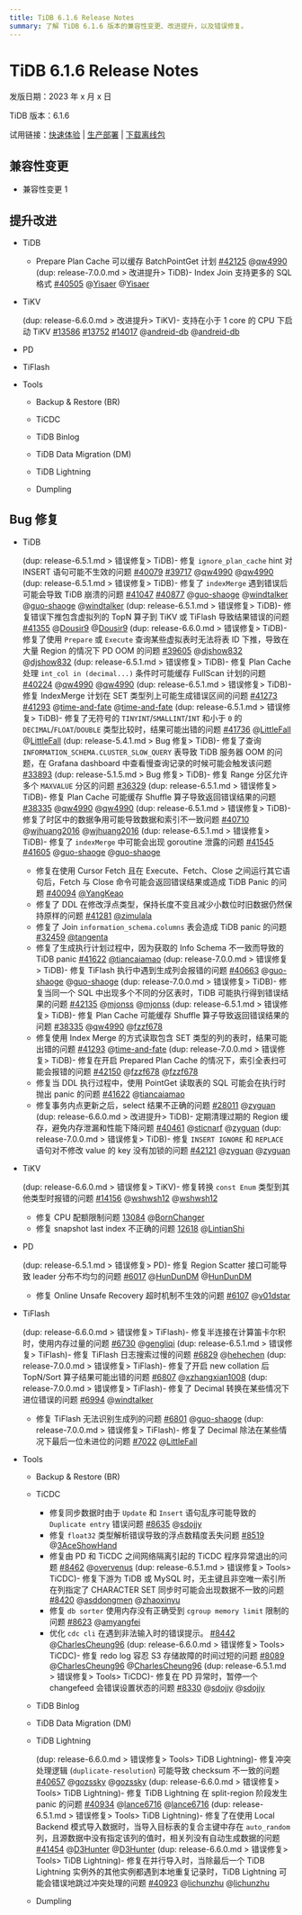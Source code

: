 ```yaml
---
title: TiDB 6.1.6 Release Notes
summary: 了解 TiDB 6.1.6 版本的兼容性变更、改进提升，以及错误修复。
---
```


# TiDB 6.1.6 Release Notes

发版日期：2023 年 x 月 x 日

TiDB 版本：6.1.6

试用链接：[快速体验](https://docs.pingcap.com/zh/tidb/v6.1/quick-start-with-tidb) | [生产部署](https://docs.pingcap.com/zh/tidb/v6.1/production-deployment-using-tiup) | [下载离线包](https://cn.pingcap.com/product-community/?version=v6.1.6#version-list)

## 兼容性变更

- 兼容性变更 1

## 提升改进

+ TiDB
	- Prepare Plan Cache 可以缓存 BatchPointGet 计划 [#42125](https://github.com/pingcap/tidb/issues/42125) @[qw4990](https://github.com/qw4990)
	(dup: release-7.0.0.md > 改进提升> TiDB)- Index Join 支持更多的 SQL 格式 [#40505](https://github.com/pingcap/tidb/issues/40505) @[Yisaer](https://github.com/Yisaer) @[Yisaer](https://github.com/Yisaer)

+ TiKV

    (dup: release-6.6.0.md > 改进提升> TiKV)- 支持在小于 1 core 的 CPU 下启动 TiKV [#13586](https://github.com/tikv/tikv/issues/13586) [#13752](https://github.com/tikv/tikv/issues/13752) [#14017](https://github.com/tikv/tikv/issues/14017) @[andreid-db](https://github.com/andreid-db) @[andreid-db](https://github.com/andreid-db)

+ PD

+ TiFlash

+ Tools

    + Backup & Restore (BR)

    + TiCDC

    + TiDB Binlog

    + TiDB Data Migration (DM)

    + TiDB Lightning

    + Dumpling

## Bug 修复

+ TiDB

    (dup: release-6.5.1.md > 错误修复> TiDB)- 修复 `ignore_plan_cache` hint 对 INSERT 语句可能不生效的问题 [#40079](https://github.com/pingcap/tidb/issues/40079) [#39717](https://github.com/pingcap/tidb/issues/39717) @[qw4990](https://github.com/qw4990) @[qw4990](https://github.com/qw4990)
    (dup: release-6.5.1.md > 错误修复> TiDB)- 修复了 `indexMerge` 遇到错误后可能会导致 TiDB 崩溃的问题 [#41047](https://github.com/pingcap/tidb/issues/41047) [#40877](https://github.com/pingcap/tidb/issues/40877) @[guo-shaoge](https://github.com/guo-shaoge) @[windtalker](https://github.com/windtalker) @[guo-shaoge](https://github.com/guo-shaoge) @[windtalker](https://github.com/windtalker)
    (dup: release-6.5.1.md > 错误修复> TiDB)- 修复错误下推包含虚拟列的 TopN 算子到 TiKV 或 TiFlash 导致结果错误的问题 [#41355](https://github.com/pingcap/tidb/issues/41355) @[Dousir9](https://github.com/Dousir9) @[Dousir9](https://github.com/Dousir9)
    (dup: release-6.6.0.md > 错误修复> TiDB)- 修复了使用 `Prepare` 或 `Execute` 查询某些虚拟表时无法将表 ID 下推，导致在大量 Region 的情况下 PD OOM 的问题 [#39605](https://github.com/pingcap/tidb/issues/39605) @[djshow832](https://github.com/djshow832) @[djshow832](https://github.com/djshow832)
    (dup: release-6.5.1.md > 错误修复> TiDB)- 修复 Plan Cache 处理 `int_col in (decimal...)` 条件时可能缓存 FullScan 计划的问题 [#40224](https://github.com/pingcap/tidb/issues/40224) @[qw4990](https://github.com/qw4990) @[qw4990](https://github.com/qw4990)
    (dup: release-6.5.1.md > 错误修复> TiDB)- 修复 IndexMerge 计划在 SET 类型列上可能生成错误区间的问题 [#41273](https://github.com/pingcap/tidb/issues/41273) [#41293](https://github.com/pingcap/tidb/issues/41293) @[time-and-fate](https://github.com/time-and-fate) @[time-and-fate](https://github.com/time-and-fate)
    (dup: release-6.5.1.md > 错误修复> TiDB)- 修复了无符号的 `TINYINT`/`SMALLINT`/`INT` 和小于 `0` 的 `DECIMAL`/`FLOAT`/`DOUBLE` 类型比较时，结果可能出错的问题 [#41736](https://github.com/pingcap/tidb/issues/41736) @[LittleFall](https://github.com/LittleFall) @[LittleFall](https://github.com/LittleFall)
    (dup: release-5.4.1.md > Bug 修复> TiDB)- 修复了查询 `INFORMATION_SCHEMA.CLUSTER_SLOW_QUERY` 表导致 TiDB 服务器 OOM 的问题，在 Grafana dashboard 中查看慢查询记录的时候可能会触发该问题 [#33893](https://github.com/pingcap/tidb/issues/33893)
    (dup: release-5.1.5.md > Bug 修复> TiDB)- 修复 Range 分区允许多个 `MAXVALUE` 分区的问题 [#36329](https://github.com/pingcap/tidb/issues/36329)
    (dup: release-6.5.1.md > 错误修复> TiDB)- 修复 Plan Cache 可能缓存 Shuffle 算子导致返回错误结果的问题 [#38335](https://github.com/pingcap/tidb/issues/38335) @[qw4990](https://github.com/qw4990) @[qw4990](https://github.com/qw4990)
    (dup: release-6.5.1.md > 错误修复> TiDB)- 修复了时区中的数据争用可能导致数据和索引不一致问题 [#40710](https://github.com/pingcap/tidb/issues/40710) @[wjhuang2016](https://github.com/wjhuang2016) @[wjhuang2016](https://github.com/wjhuang2016)
    (dup: release-6.5.1.md > 错误修复> TiDB)- 修复了 `indexMerge` 中可能会出现 goroutine 泄露的问题 [#41545](https://github.com/pingcap/tidb/issues/41545) [#41605](https://github.com/pingcap/tidb/issues/41605) @[guo-shaoge](https://github.com/guo-shaoge) @[guo-shaoge](https://github.com/guo-shaoge)
    - 修复在使用 Cursor Fetch 且在 Execute、Fetch、Close 之间运行其它语句后，Fetch 与 Close 命令可能会返回错误结果或造成 TiDB Panic 的问题 [#40094](https://github.com/pingcap/tidb/issues/40094) [@YangKeao](https://github.com/YangKeao)
    - 修复了 DDL 在修改浮点类型，保持长度不变且减少小数位时旧数据仍然保持原样的问题 [#41281](https://github.com/pingcap/tidb/issues/41281) [@zimulala](https://github.com/zimulala)
    - 修复了 Join `information_schema.columns` 表会造成 TiDB panic 的问题 [#32459](https://github.com/pingcap/tidb/issues/32459) [@tangenta](https://github.com/tangenta)
    - 修复了生成执行计划过程中，因为获取的 Info Schema 不一致而导致的 TiDB panic [#41622](https://github.com/pingcap/tidb/issues/41622) [@tiancaiamao](https://github.com/tiancaiamao)
    (dup: release-7.0.0.md > 错误修复> TiDB)- 修复 TiFlash 执行中遇到生成列会报错的问题 [#40663](https://github.com/pingcap/tidb/issues/40663) @[guo-shaoge](https://github.com/guo-shaoge) @[guo-shaoge](https://github.com/guo-shaoge)
    (dup: release-7.0.0.md > 错误修复> TiDB)- 修复当同一个 SQL 中出现多个不同的分区表时，TiDB 可能执行得到错误结果的问题 [#42135](https://github.com/pingcap/tidb/issues/42135) @[mjonss](https://github.com/mjonss) @[mjonss](https://github.com/mjonss)
    (dup: release-6.5.1.md > 错误修复> TiDB)- 修复 Plan Cache 可能缓存 Shuffle 算子导致返回错误结果的问题 [#38335](https://github.com/pingcap/tidb/issues/38335) @[qw4990](https://github.com/qw4990) @[fzzf678](https://github.com/fzzf678)
    - 修复使用 Index Merge 的方式读取包含 SET 类型的列的表时，结果可能出错的问题 [#41293](https://github.com/pingcap/tidb/issues/41293) @[time-and-fate](https://github.com/time-and-fate)
    (dup: release-7.0.0.md > 错误修复> TiDB)- 修复在开启 Prepared Plan Cache 的情况下，索引全表扫可能会报错的问题 [#42150](https://github.com/pingcap/tidb/issues/42150) @[fzzf678](https://github.com/fzzf678) @[fzzf678](https://github.com/fzzf678)
    - 修复当 DDL 执行过程中，使用 PointGet 读取表的 SQL 可能会在执行时抛出 panic 的问题 [#41622](https://github.com/pingcap/tidb/issues/41622) @[tiancaiamao](https://github.com/tiancaiamao)
    - 修复事务内点更新之后，select 结果不正确的问题 [#28011](https://github.com/pingcap/tidb/issues/28011) @[zyguan](https://github.com/zyguan)
    (dup: release-6.6.0.md > 改进提升> TiDB)- 定期清理过期的 Region 缓存，避免内存泄漏和性能下降问题 [#40461](https://github.com/pingcap/tidb/issues/40461) @[sticnarf](https://github.com/sticnarf) @[zyguan](https://github.com/zyguan)
    (dup: release-7.0.0.md > 错误修复> TiDB)- 修复 `INSERT IGNORE` 和 `REPLACE` 语句对不修改 value 的 key 没有加锁的问题 [#42121](https://github.com/pingcap/tidb/issues/42121) @[zyguan](https://github.com/zyguan) @[zyguan](https://github.com/zyguan)
+ TiKV

    (dup: release-6.6.0.md > 错误修复> TiKV)- 修复转换 `const Enum` 类型到其他类型时报错的问题 [#14156](https://github.com/tikv/tikv/issues/14156) @[wshwsh12](https://github.com/wshwsh12) @[wshwsh12](https://github.com/wshwsh12)
    - 修复 CPU 配额限制问题 [13084](https://github.com/tikv/tikv/issues/13084) @[BornChanger](https://github.com/BornChanger)
    - 修复 snapshot last index 不正确的问题 [12618](https://github.com/tikv/tikv/issues/12618) @[LintianShi](https://github.com/LintianShi)
+ PD

    (dup: release-6.5.1.md > 错误修复> PD)- 修复 Region Scatter 接口可能导致 leader 分布不均匀的问题 [#6017](https://github.com/tikv/pd/issues/6017) @[HunDunDM](https://github.com/HunDunDM) @[HunDunDM](https://github.com/HunDunDM)
    - 修复 Online Unsafe Recovery 超时机制不生效的问题 [#6107](https://github.com/tikv/pd/issues/6107) @[v01dstar](https://github.com/v01dstar)

+ TiFlash

    (dup: release-6.6.0.md > 错误修复> TiFlash)- 修复半连接在计算笛卡尔积时，使用内存过量的问题 [#6730](https://github.com/pingcap/tiflash/issues/6730) @[gengliqi](https://github.com/gengliqi)
    (dup: release-6.5.1.md > 错误修复> TiFlash)- 修复 TiFlash 日志搜索过慢的问题 [#6829](https://github.com/pingcap/tiflash/issues/6829) @[hehechen](https://github.com/hehechen)
    (dup: release-7.0.0.md > 错误修复> TiFlash)- 修复了开启 new collation 后 TopN/Sort 算子结果可能出错的问题 [#6807](https://github.com/pingcap/tiflash/issues/6807) @[xzhangxian1008](https://github.com/xzhangxian1008)
    (dup: release-7.0.0.md > 错误修复> TiFlash)- 修复了 Decimal 转换在某些情况下进位错误的问题 [#6994](https://github.com/pingcap/tiflash/issues/6994) @[windtalker](https://github.com/windtalker)
    - 修复 TiFlash 无法识别生成列的问题 [#6801](https://github.com/pingcap/tiflash/issues/6801) @[guo-shaoge](https://github.com/guo-shaoge)
    (dup: release-7.0.0.md > 错误修复> TiFlash)- 修复了 Decimal 除法在某些情况下最后一位未进位的问题 [#7022](https://github.com/pingcap/tiflash/issues/7022) @[LittleFall](https://github.com/LittleFall)

+ Tools

    + Backup & Restore (BR)

    + TiCDC
        - 修复同步数据时由于 `Update` 和 `Insert` 语句乱序可能导致的 `Duplicate entry` 错误问题 [#8635](https://github.com/pingcap/tiflow/pull/8635) @[sdojjy](https://github.com/sojjy)
        - 修复 `float32` 类型解析错误导致的浮点数精度丢失问题 [#8519](https://github.com/pingcap/tiflow/pull/8519) @[3AceShowHand](https://github.com/3AceShowHand)
        - 修复由 PD 和 TiCDC 之间网络隔离引起的 TiCDC 程序异常退出的问题 [#8462](https://github.com/pingcap/tiflow/pull/8642) @[overvenus](https://github.com/overvenus)
        (dup: release-6.5.1.md > 错误修复> Tools> TiCDC)- 修复下游为 TiDB 或 MySQL 时，无主键且非空唯一索引所在列指定了 CHARACTER SET 同步时可能会出现数据不一致的问题 [#8420](https://github.com/pingcap/tiflow/issues/8420) @[asddongmen](https://github.com/asddongmen) @[zhaoxinyu](https://github.com/zhaoxinyu)
        - 修复 `db sorter` 使用内存没有正确受到 `cgroup memory limit` 限制的问题 [#8623](https://github.com/pingcap/tiflow/pull/8623) @[amyangfei](https://github.com/amyangfei)
        - 优化 `cdc cli` 在遇到非法输入时的错误提示。 [#8442](https://github.com/pingcap/tiflow/pull/8442) @[CharlesCheung96](https://github.com/CharlesCheung96)
        (dup: release-6.6.0.md > 错误修复> Tools> TiCDC)- 修复 redo log 容忍 S3 存储故障的时间过短的问题 [#8089](https://github.com/pingcap/tiflow/issues/8089) @[CharlesCheung96](https://github.com/CharlesCheung96) @[CharlesCheung96](https://github.com/CharlesCheung96)
        (dup: release-6.5.1.md > 错误修复> Tools> TiCDC)- 修复在 PD 异常时，暂停一个 changefeed 会错误设置状态的问题 [#8330](https://github.com/pingcap/tiflow/issues/8330) @[sdojjy](https://github.com/sdojjy) @[sdojjy](https://github.com/sdojjy)

    + TiDB Binlog

    + TiDB Data Migration (DM)

    + TiDB Lightning

        (dup: release-6.6.0.md > 错误修复> Tools> TiDB Lightning)- 修复冲突处理逻辑 (`duplicate-resolution`) 可能导致 checksum 不一致的问题 [#40657](https://github.com/pingcap/tidb/issues/40657) @[gozssky](https://github.com/gozssky) @[gozssky](https://github.com/gozssky)
        (dup: release-6.6.0.md > 错误修复> Tools> TiDB Lightning)- 修复 TiDB Lightning 在 split-region 阶段发生 panic 的问题 [#40934](https://github.com/pingcap/tidb/issues/40934) @[lance6716](https://github.com/lance6716) @[lance6716](https://github.com/lance6716)
        (dup: release-6.5.1.md > 错误修复> Tools> TiDB Lightning)- 修复了在使用 Local Backend 模式导入数据时，当导入目标表的复合主键中存在 `auto_random` 列，且源数据中没有指定该列的值时，相关列没有自动生成数据的问题 [#41454](https://github.com/pingcap/tidb/issues/41454) @[D3Hunter](https://github.com/D3Hunter) @[D3Hunter](https://github.com/D3Hunter)
        (dup: release-6.6.0.md > 错误修复> Tools> TiDB Lightning)- 修复在并行导入时，当除最后一个 TiDB Lightning 实例外的其他实例都遇到本地重复记录时，TiDB Lightning 可能会错误地跳过冲突处理的问题 [#40923](https://github.com/pingcap/tidb/issues/40923) @[lichunzhu](https://github.com/lichunzhu) @[lichunzhu](https://github.com/lichunzhu)

    + Dumpling
